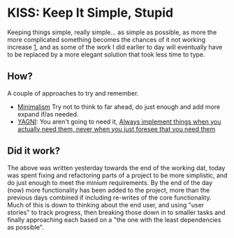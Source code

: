 # KISS: Keep It Simple, Stupid

Keeping things simple, really simple... as simple as possible, as more the more complicated something becomes the chances of it not working increase [1](https://en.wikipedia.org/wiki/KISS_principle#In_software_development), and as some of the work I did earlier to day will eventually have to be replaced by a more elegant solution that took less time to type.

## How?
A couple of approaches to try and remember.
+ [Minimalism](<https://en.wikipedia.org/wiki/Minimalism_(computing)>) Try not to think to far ahead, do just enough and add more expand if/as needed.
+ [YAGNI](https://en.wikipedia.org/wiki/You_aren%27t_gonna_need_it): You aren't going to need it, [Always implement things when you actually need them, never when you just foresee that you need them](https://ronjeffries.com/xprog/articles/practices/pracnotneed/)

## Did it work?
The above was written yesterday towards the end of the working dat, today was spent fixing and refactoring parts of a project to be more simplistic, and do just enough to meet the minium requirements. By the end of the day (now) more functionality has been added to the project, more than the previous days combined if including re-writes of the core functionality. Much of this is down to thinking about the end user, and using "user stories" to track progress, then breaking those down in to smaller tasks and finally approaching each based on a "the one with the least dependencies as possible".
